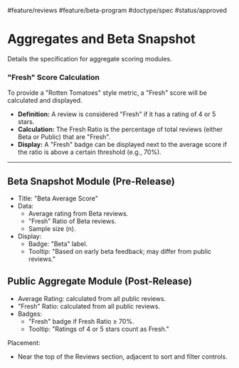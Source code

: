 #feature/reviews #feature/beta-program #doctype/spec #status/approved

# Aggregates and Beta Snapshot

Details the specification for aggregate scoring modules.

### "Fresh" Score Calculation

To provide a "Rotten Tomatoes" style metric, a "Fresh" score will be calculated and displayed. 

- **Definition:** A review is considered "Fresh" if it has a rating of 4 or 5 stars.
- **Calculation:** The Fresh Ratio is the percentage of total reviews (either Beta or Public) that are "Fresh".
- **Display:** A "Fresh" badge can be displayed next to the average score if the ratio is above a certain threshold (e.g., 70%).

---

## Beta Snapshot Module (Pre-Release)
- Title: "Beta Average Score"
- Data:
  - Average rating from Beta reviews.
  - "Fresh" Ratio of Beta reviews.
  - Sample size (n).
- Display:
  - Badge: "Beta" label.
  - Tooltip: "Based on early beta feedback; may differ from public reviews."

## Public Aggregate Module (Post-Release)
- Average Rating: calculated from all public reviews.
- "Fresh" Ratio: calculated from all public reviews.
- Badges:
  - "Fresh" badge if Fresh Ratio ≥ 70%.
  - Tooltip: "Ratings of 4 or 5 stars count as Fresh."

Placement:
- Near the top of the Reviews section, adjacent to sort and filter controls.